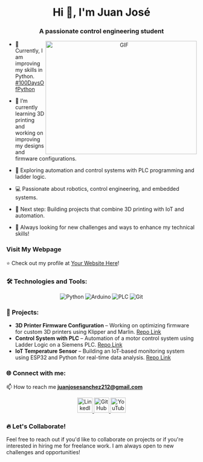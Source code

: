<h1 align="center">Hi 👋, I'm Juan José</h1>
<h3 align="center">A passionate control engineering student </h3>

<a target="_blank" align="center">
  <img align="right" top="500" height="300" width="400" alt="GIF" src="https://media.giphy.com/media/SWoSkN6DxTszqIKEqv/giphy.gif">
</a>

- 🌱 Currently, I am improving my skills in Python. <a href="https://github.com/yourusername/100DaysOfPython" target="blank">#100DaysOfPython</a>

- 🤖 I’m currently learning 3D printing and working on improving my designs and firmware configurations.

- 🔧 Exploring automation and control systems with PLC programming and ladder logic.

- 💻 Passionate about robotics, control engineering, and embedded systems.

<!--  - 📊 Interested in applying data science techniques to improve system performance and predictive maintenance. -->

- 🎯 Next step: Building projects that combine 3D printing with IoT and automation.

- 🚀 Always looking for new challenges and ways to enhance my technical skills!


###  **Visit My Webpage** 

⭐️ Check out my profile at [Your Website Here](<URL>)!




### 🛠️ Technologies and Tools:
<p align="center">
  <img src="https://img.icons8.com/color/48/000000/python--v1.png" alt="Python"/>
  <img src="https://img.icons8.com/color/48/000000/arduino.png" alt="Arduino"/>
  <img src="https://img.icons8.com/color/48/000000/plc-programming.png" alt="PLC"/>
  <img src="https://img.icons8.com/color/48/000000/git.png" alt="Git"/>
  <!-- <img src="https://img.icons8.com/color/48/000000/raspberry-pi.png" alt="Raspberry Pi"/>-->

</p>

### 🚀 Projects:
- **3D Printer Firmware Configuration** – Working on optimizing firmware for custom 3D printers using Klipper and Marlin. [Repo Link](https://github.com/juasanchezme/3d-printer-firmware)
- **Control System with PLC** – Automation of a motor control system using Ladder Logic on a Siemens PLC. [Repo Link](https://github.com/juasanchezme/plc-control-system)
- **IoT Temperature Sensor** – Building an IoT-based monitoring system using ESP32 and Python for real-time data analysis. [Repo Link](https://github.com/juasanchezme/iot-temperature-sensor)
<!--
### 📊 GitHub Stats:
<p align="center">
  <img src="https://github-readme-stats.vercel.app/api?username=juasanchezme&show_icons=true&theme=radical" alt="GitHub Stats" />
  <img src="https://github-readme-stats.vercel.app/api/top-langs/?username=juasanchezme&layout=compact&theme=radical" alt="Top Languages" />
</p>
-->
### 🌐 Connect with me:
📫 How to reach me **juanjosesanchez212@gmail.com**
<p align="center">
  <a href="https://www.linkedin.com/in/juan-jos%C3%A9-s%C3%A1nchez-mej%C3%ADa-7a33b0305" target="_blank">
    <img src="https://img.icons8.com/ios-filled/50/0077b5/linkedin.png" alt="LinkedIn" width="40" height="40"/>
  </a>
  <a href="https://github.com/juasanchezme" target="_blank">
    <img src="https://img.icons8.com/ios-glyphs/50/000000/github.png" alt="GitHub" width="40" height="40"/>
  </a>
  <a href="https://www.youtube.com/@Creafera" target="_blank">
    <img src="https://img.icons8.com/ios-filled/50/FF0000/youtube-play.png" alt="YouTube" width="40" height="40"/>
  </a>
</p>

### 🔥 Let's Collaborate!
Feel free to reach out if you'd like to collaborate on projects or if you're interested in hiring me for freelance work. I am always open to new challenges and opportunities!

